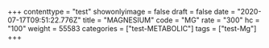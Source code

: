 +++
contenttype = "test"
showonlyimage = false
draft = false
date = "2020-07-17T09:51:22.776Z"
title = "MAGNESIUM"
code = "MG"
rate = "300"
hc = "100"
weight = 55583
categories = ["test-METABOLIC"]
tags = ["test-Mg"]
+++

